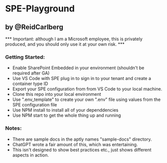 # SPE-Playground

## by @ReidCarlberg

*** Important: although I am a Microsoft employee, this is privately produced, and you should only use it at your own risk. ***

### Getting Started: 

- Enable SharePoint Embedded in your environment (shouldn't be required after GA)
- Use VS Code with SPE plug in to sign in to your tenant and create a container type ID
- Export your SPE configuration from from VS Code to your local machine.
- Clone this repo into your local environment
- Use ".env_template" to create your own ".env" file using values from the SPE configuration file
- Use NPM install to install all of your dependdencies
- Use NPM start to get the whole thing up and running

### Notes:

- There are sample docs in the aptly names "sample-docs" directory.
- ChatGPT wrote a fair amount of this, which was entertaining.
- This isn't designed to show best practices etc., just shows different aspects in action.


